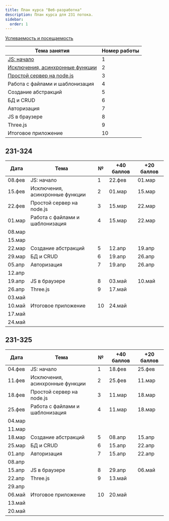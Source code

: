 ```yaml
---
title: План курса "Веб-разработка"
description: План курса для 231 потока.
sidebar:
  order: 1
---
```


[Успеваемость и посещаемость](https://drive.google.com/drive/folders/1SW49nK9hJa5PCEmks49AFEFjQ1ULLgld?usp=sharing)

| Тема занятия                                                  | Номер работы |
| ------------------------------------------------------------- | ------------ |
| [JS: начало](/2024/веб-разработка/lab1/)                      | 1            |
| [Исключения, асинхронные функции](/2024/веб-разработка/lab2/) | 2            |
| [Простой сервер на node.js](/2024/веб-разработка/lab3/)       | 3            |
| Работа с файлами и шаблонизация                               | 4            |
| Создание абстракций                                           | 5            |
| БД и CRUD                                                     | 6            |
| Авторизация                                                   | 7            |
| JS в браузере                                                 | 8            |
| Three.js                                                      | 9            |
| Итоговое приложение                                           | 10           |

## 231-324

| Дата   | Тема                            | №   | +40 баллов | +20 баллов |
| ------ | ------------------------------- | --- | ---------- | ---------- |
| 08.фев | JS: начало                      | 1   | 22.фев     | 01.мар     |
| 15.фев | Исключения, асинхронные функции | 2   | 01.мар     | 15.мар     |
| 22.фев | Простой сервер на node.js       | 3   | 15.мар     | 22.мар     |
| 01.мар | Работа с файлами и шаблонизация | 4   | 15.мар     | 22.мар     |
| 08.мар |                                 |     |            |            |
| 15.мар |                                 |     |            |            |
| 22.мар | Создание абстракций             | 5   | 12.апр     | 19.апр     |
| 29.мар | БД и CRUD                       | 6   | 19.апр     | 26.апр     |
| 05.апр | Авторизация                     | 7   | 19.апр     | 26.апр     |
| 12.апр |                                 |     |            |            |
| 19.апр | JS в браузере                   | 8   | 03.май     | 10.май     |
| 26.апр | Three.js                        | 9   | 17.май     |            |
| 03.май |                                 |     |            |            |
| 10.май | Итоговое приложение             | 10  | 24.май     |            |
| 17.май |                                 |     |            |            |
| 24.май |                                 |     |            |            |

## 231-325

| Дата   | Тема                            | №   | +40 баллов | +20 баллов |
| ------ | ------------------------------- | --- | ---------- | ---------- |
| 04.фев | JS: начало                      | 1   | 18.фев     | 25.фев     |
| 11.фев | Исключения, асинхронные функции | 2   | 25.фев     | 11.мар     |
| 18.фев | Простой сервер на node.js       | 3   | 11.мар     | 18.мар     |
| 25.фев | Работа с файлами и шаблонизация | 4   | 11.мар     | 18.мар     |
| 04.мар |                                 |     |            |            |
| 11.мар |                                 |     |            |            |
| 18.мар | Создание абстракций             | 5   | 08.апр     | 15.апр     |
| 25.мар | БД и CRUD                       | 6   | 15.апр     | 22.апр     |
| 01.апр | Авторизация                     | 7   | 15.апр     | 22.апр     |
| 08.апр |                                 |     |            |            |
| 15.апр | JS в браузере                   | 8   | 29.апр     | 06.май     |
| 22.апр | Three.js                        | 9   | 13.май     |            |
| 29.апр |                                 |     |            |            |
| 06.май | Итоговое приложение             | 10  | 20.май     |            |
| 13.май |                                 |     |            |            |
| 20.май |                                 |     |            |            |
